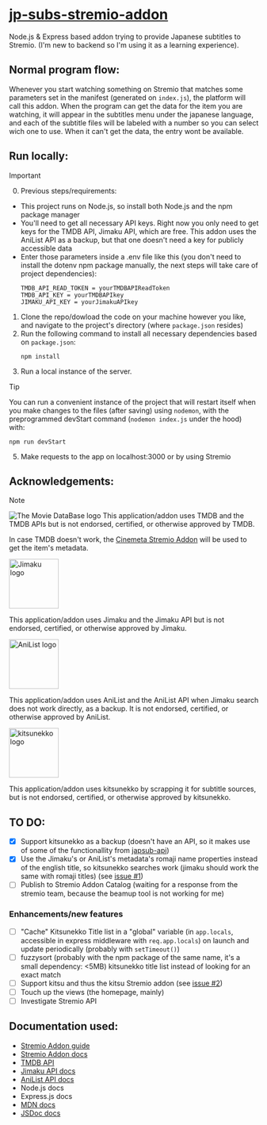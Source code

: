 # [jp-subs-stremio-addon](https://eb33844c60da-jp-subs-stremio-addon.baby-beamup.club/manifest.json)
 Node.js & Express based addon trying to provide Japanese subtitles to Stremio. (I'm new to backend so I'm using it as a learning experience).

## Normal program flow:
Whenever you start watching something on Stremio that matches some parameters set in the manifest (generated on `index.js`), the platform will call this addon. When the program can get the data for the item you are watching, it will appear in the subtitles menu under the japanese language, and each of the subtitle files will be labeled with a number so you can select wich one to use. When it can't get the data, the entry wont be available.

## Run locally:
> [!IMPORTANT]
> 0. Previous steps/requirements:
>  - This project runs on Node.js, so install both Node.js and the npm package manager
>  - You'll need to get all necessary API keys. Right now you only need to get keys for the TMDB API, Jimaku API, which are free. This addon uses the AniList API as a backup, but that one doesn't need a key for publicly accessible data
>  - Enter those parameters inside a .env file like this (you don't need to install the dotenv npm package manually, the next steps will take care of project dependencies):
>    ```
>    TMDB_API_READ_TOKEN = yourTMDBAPIReadToken
>    TMDB_API_KEY = yourTMDBAPIkey
>    JIMAKU_API_KEY = yourJimakuAPIkey
>    ```
1. Clone the repo/dowload the code on your machine however you like, and navigate to the project's directory (where `package.json` resides)
2. Run the following command to install all necessary dependencies based on `package.json`:
   ```
   npm install
   ```
3. Run a local instance of the server.
> [!TIP]
> You can run a convenient instance of the project that will restart itself when you make changes to the files (after saving) using `nodemon`, with the preprogrammed devStart command (`nodemon index.js` under the hood) with:
> ```
> npm run devStart
> ```
5. Make requests to the app on localhost:3000 or by using Stremio

## Acknowledgements:
> [!NOTE]
> ![The Movie DataBase logo](https://www.themoviedb.org/assets/2/v4/logos/v2/blue_long_2-9665a76b1ae401a510ec1e0ca40ddcb3b0cfe45f1d51b77a308fea0845885648.svg)
> This application/addon uses TMDB and the TMDB APIs but is not endorsed, certified, or otherwise approved by TMDB.
>
> In case TMDB doesn't work, the [Cinemeta Stremio Addon](https://v3-cinemeta.strem.io/) will be used to get the item's metadata.
>
> <img src="https://jimaku.cc/static/icons/android-chrome-512x512.png" alt="Jimaku logo" height="100"/>
>
> This application/addon uses Jimaku and the Jimaku API but is not endorsed, certified, or otherwise approved by Jimaku.
> 
> <img src="https://yt3.ggpht.com/a-/AAuE7mBuEI3rUQY_s7MmzbnBmHMZxuCu11BJzISV8w=s900-mo-c-c0xffffffff-rj-k-no" alt="AniList logo" height="100"/>
>
> This application/addon uses AniList and the AniList API when Jimaku search does not work directly, as a backup. It is not endorsed, certified, or otherwise approved by AniList.
>
> <img src="https://kitsunekko.net/favicon.ico" alt="kitsunekko logo" height="100"/>
>
> This application/addon uses kitsunekko by scrapping it for subtitle sources, but is not endorsed, certified, or otherwise approved by kitsunekko.

## TO DO:
- [X] Support kitsunekko as a backup (doesn't have an API, so it makes use of some of the functionallity from [japsub-api](https://github.com/HasanAbbadi/japsub-api))
- [X] Use the Jimaku's or AniList's metadata's romaji name properties instead of the english title, so kitsunekko searches work (jimaku should work the same with romaji titles) (see [issue #1](/../../issues/1))
- [ ] Publish to Stremio Addon Catalog (waiting for a response from the stremio team, because the beamup tool is not working for me)

### Enhancements/new features
- [ ] "Cache" Kitsunekko Title list in a "global" variable (in `app.locals`, accessible in express middleware with `req.app.locals`) on launch and update periodically (probably with `setTimeout()`)
- [ ] fuzzysort (probably with the npm package of the same name, it's a small dependency: <5MB) kitsunekko title list instead of looking for an exact match
- [ ] Support kitsu and thus the kitsu Stremio addon (see [issue #2](/../../issues/2))
- [ ] Touch up the views (the homepage, mainly)
- [ ] Investigate Stremio API

## Documentation used:
- [Stremio Addon guide](https://stremio.github.io/stremio-addon-guide/basics)
- [Stremio Addon docs](https://github.com/Stremio/stremio-addon-sdk/tree/master/docs)
- [TMDB API](https://developer.themoviedb.org/docs/getting-started)
- [Jimaku API docs](https://jimaku.cc/api/docs)
- [AniList API docs](https://docs.anilist.co/guide/graphql)
- Node.js docs
- Express.js docs
- [MDN docs](https://developer.mozilla.org/en-US/docs/Web)
- [JSDoc docs](https://jsdoc.app/)
